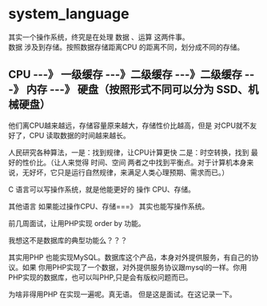 # system_language


其实一个操作系统，终究是在处理 数据 、运算 这两件事。  
数据 涉及到存储。按照数据存储距离CPU 的距离不同，划分成不同的存储。  

## CPU ---》 一级缓存  ---》二级缓存 ---》二级缓存 ---》 内存 ---》 硬盘（按照形式不同可以分为 SSD、机械硬盘）  

他们离CPU越来越远，存储容量原来越大，存储性价比越高，但是 对CPU就不友好了，CPU 读取数据的时间越来越长。  

人民研究各种算法，一是：找到规律，让CPU计算更快   二是：时空转换，找到 最好的性价比。（让人来觉得 时间、空间 两者之中找到平衡点。对于计算机本身来说，无好坏，它只是运行自然规律，来满足人类心理预期、需求而已。）  

C 语言可以写操作系统，就是他能更好的 操作 CPU、存储。  

其他语言 如果能过操作CPU、存储===》 其实也能写操作系统。  

前几周面试，让用PHP实现 order by 功能。  

我想这不是数据库的典型功能么？？？  

其实用PHP 也能实现MySQL。数据库这个产品，本身对外提供服务，有自己的协议。如果 你用PHP实现了一个数据，对外提供服务协议跟mysql的一样。你用PHP实现的数据库，也可以叫PHP,只是会有版权问题而已。  

为啥非得用PHP 在实现一遍呢。真无语。 但是这是面试。在这记录一下。  
